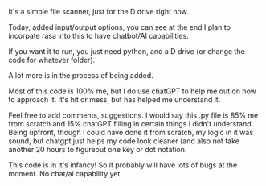   It's a simple file scanner, just for the D drive right now.

  Today, added input/output options, you can see at the end I plan to incorpate rasa into this to have chatbot/AI capabilities.

  If you want it to run, you just need python, and a D drive (or change the code for whatever folder).

  A lot more is in the process of being added.

  Most of this code is 100% me, but I do use chatGPT to help me out on how to approach it. It's hit or mess, but has helped me understand it.

  Feel free to add comments, suggestions. I would say this .py file is 85% me from scratch and 15% chatGPT filling in certain things I didn't understand.
  Being upfront, though I could have done it from scratch, my logic in it was sound, but chatgpt just helps my code look cleaner (and also not take another 20 hours to figureout 
  one key or dot notation.

This code is in it's infancy! So it probably will have lots of bugs at the moment. No chat/ai capability yet.
